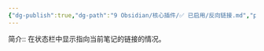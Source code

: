 ```yaml
---
{"dg-publish":true,"dg-path":"9 Obsidian/核心插件/✅ 已启用/反向链接.md","permalink":"/9 Obsidian/核心插件/✅ 已启用/反向链接/","created":"2025-07-31","updated":"2025-07-31"}
---
```



简介:: 在状态栏中显示指向当前笔记的链接的情况。